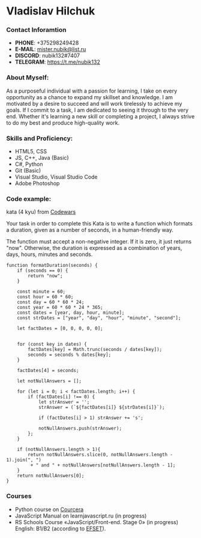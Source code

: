 # Vladislav Hilchuk
### Contact Inforamtion
* **PHONE**: +375298249428
* **E-MAIL**: mister.nubik@list.ru
* **DISCORD**: nubik132#7407
* **TELEGRAM**: https://t.me/nubik132

### About Myself:

As a purposeful individual with a passion for learning, I take on every opportunity as a chance to expand my skillset and knowledge. I am motivated by a desire to succeed and will work tirelessly to achieve my goals. If I commit to a task, I am dedicated to seeing it through to the very end. Whether it's learning a new skill or completing a project, I always strive to do my best and produce high-quality work.

### Skills and Proficiency:

* HTML5, CSS
* JS, C++, Java (Basic)
* C#, Python
* Git (Basic)
* Visual Studio, Visual Studio Code
* Adobe Photoshop

### Code example:

kata (4 kyu) from [Codewars](https://www.codewars.com/kata/human-readable-duration-format)

Your task in order to complete this Kata is to write a function which formats a duration, given as a number of seconds, in a human-friendly way.

The function must accept a non-negative integer. If it is zero, it just returns "now". Otherwise, the duration is expressed as a combination of years, days, hours, minutes and seconds.

<!-- CodeWars -->
```
function formatDuration(seconds) {
    if (seconds == 0) {
        return "now";
    }

    const minute = 60;
    const hour = 60 * 60;
    const day = 60 * 60 * 24;
    const year = 60 * 60 * 24 * 365;
    const dates = [year, day, hour, minute];
    const strDates = ["year", "day", "hour", "minute", "second"];

    let factDates = [0, 0, 0, 0, 0];


    for (const key in dates) {
        factDates[key] = Math.trunc(seconds / dates[key]);
        seconds = seconds % dates[key];
    }

    factDates[4] = seconds;

    let notNullAnswers = [];

    for (let i = 0; i < factDates.length; i++) {
        if (factDates[i] !== 0) {
            let strAnswer = '';
            strAnswer = (`${factDates[i]} ${strDates[i]}`);

            if (factDates[i] > 1) strAnswer += 's';

            notNullAnswers.push(strAnswer);
        };
    }

    if (notNullAnswers.length > 1){
        return notNullAnswers.slice(0, notNullAnswers.length - 1).join(", ")
         + " and " + notNullAnswers[notNullAnswers.length - 1];
    }
    return notNullAnswers[0];
}
```
### Courses

* Python course on [Courcera](https://coursera.org/share/84c3673efd5f56ef0676cbbd9a638ed1)
* JavaScript Manual on learnjavascript.ru (in progress)
* RS Schools Course «JavaScript/Front-end. Stage 0» (in progress)
English: B1/B2 (according to [EFSET](https://www.efset.org/quick-check/take-test/#set15-190/result)).
